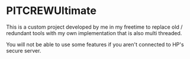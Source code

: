 # PITCREWUltimate
This is a custom project developed by me in my freetime to replace old / redundant tools with my own implementation that is also multi threaded.

You will not be able to use some features if you aren't connected to HP's secure server.
